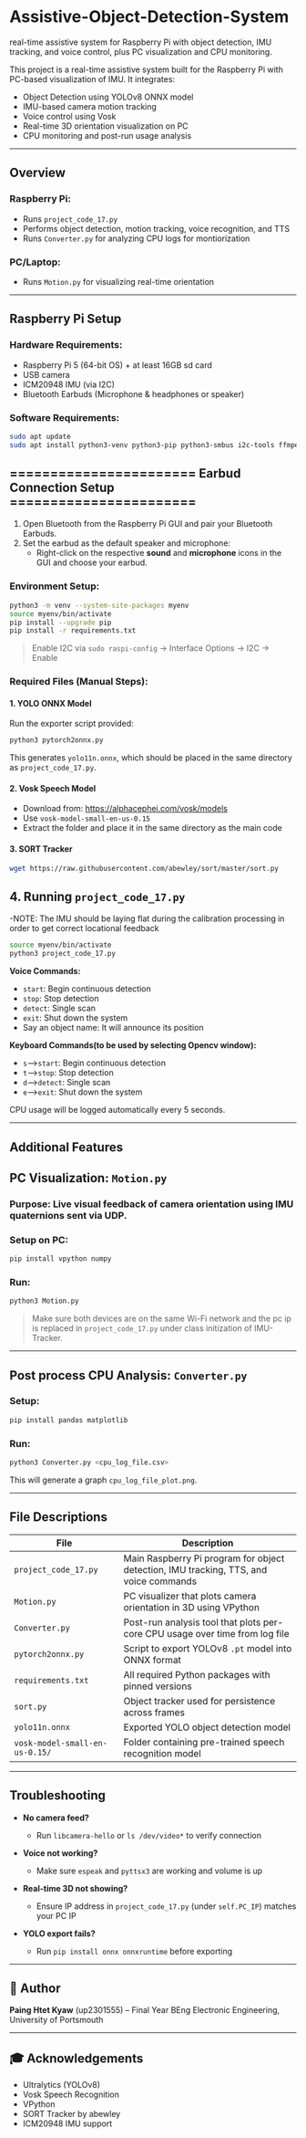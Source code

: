 # Assistive-Object-Detection-System
real-time assistive system for Raspberry Pi with object detection, IMU tracking, and voice control, plus PC visualization and CPU monitoring.

This project is a real-time assistive system built for the Raspberry Pi with PC-based visualization of IMU. It integrates:

- Object Detection using YOLOv8 ONNX model
- IMU-based camera motion tracking
- Voice control using Vosk
- Real-time 3D orientation visualization on PC
- CPU monitoring and post-run usage analysis

---

## Overview

### Raspberry Pi:
- Runs `project_code_17.py`
- Performs object detection, motion tracking, voice recognition, and TTS
- Runs `Converter.py` for analyzing CPU logs for montiorization

### PC/Laptop:
- Runs `Motion.py` for visualizing real-time orientation

---

## Raspberry Pi Setup

### Hardware Requirements:
- Raspberry Pi 5 (64-bit OS) + at least 16GB sd card
- USB camera
- ICM20948 IMU (via I2C)
- Bluetooth Earbuds (Microphone & headphones or speaker)


### Software Requirements:
```bash
sudo apt update
sudo apt install python3-venv python3-pip python3-smbus i2c-tools ffmpeg espeak portaudio19-dev libatlas-base-dev -y
```

## ======================= Earbud Connection Setup =======================

1. Open Bluetooth from the Raspberry Pi GUI and pair your Bluetooth Earbuds.
2. Set the earbud as the default speaker and microphone:
   - Right-click on the respective **sound** and **microphone** icons in the GUI and choose your earbud.


### Environment Setup:
```bash
python3 -m venv --system-site-packages myenv
source myenv/bin/activate
pip install --upgrade pip
pip install -r requirements.txt
```

> Enable I2C via `sudo raspi-config` → Interface Options → I2C → Enable

### Required Files (Manual Steps):

#### 1. YOLO ONNX Model
Run the exporter script provided:
```bash
python3 pytorch2onnx.py
```
This generates `yolo11n.onnx`, which should be placed in the same directory as `project_code_17.py`.

#### 2. Vosk Speech Model
- Download from: https://alphacephei.com/vosk/models
- Use `vosk-model-small-en-us-0.15`
- Extract the folder and place it in the same directory as the main code

#### 3. SORT Tracker
```bash
wget https://raw.githubusercontent.com/abewley/sort/master/sort.py
```


## 4. Running `project_code_17.py`
-NOTE: The IMU should be laying flat during the calibration processing in order to get correct locational feedback

```bash
source myenv/bin/activate
python3 project_code_17.py
```

**Voice Commands:**
- `start`: Begin continuous detection
- `stop`: Stop detection
- `detect`: Single scan
- `exit`: Shut down the system
- Say an object name: It will announce its position

**Keyboard Commands(to be used by selecting Opencv window):**
- `s`-->`start`: Begin continuous detection
- `t`-->`stop`: Stop detection
- `d`-->`detect`: Single scan
- `e`-->`exit`: Shut down the system

CPU usage will be logged automatically every 5 seconds.

---------------------------------------------------------------------
## Additional Features

## PC Visualization: `Motion.py`

### Purpose: Live visual feedback of camera orientation using IMU quaternions sent via UDP.

### Setup on PC:
```bash
pip install vpython numpy
```

### Run:
```bash
python3 Motion.py
```
> Make sure both devices are on the same Wi-Fi network and the pc ip is replaced in `project_code_17.py` under class initization of IMU-Tracker.

---

## Post process CPU Analysis: `Converter.py`

### Setup:
```bash
pip install pandas matplotlib
```

### Run:
```bash
python3 Converter.py <cpu_log_file.csv>
```
This will generate a graph `cpu_log_file_plot.png`.

------------------------------------------------------------------------------------

## File Descriptions

| File                | Description |
|---------------------|-------------|
| `project_code_17.py`| Main Raspberry Pi program for object detection, IMU tracking, TTS, and voice commands |
| `Motion.py`         | PC visualizer that plots camera orientation in 3D using VPython |
| `Converter.py`      | Post-run analysis tool that plots per-core CPU usage over time from log file |
| `pytorch2onnx.py`   | Script to export YOLOv8 `.pt` model into ONNX format |
| `requirements.txt`  | All required Python packages with pinned versions |
| `sort.py`           | Object tracker used for persistence across frames |
| `yolo11n.onnx`      | Exported YOLO object detection model |
| `vosk-model-small-en-us-0.15/` | Folder containing pre-trained speech recognition model |

---

## Troubleshooting

- **No camera feed?**
  - Run `libcamera-hello` or `ls /dev/video*` to verify connection

- **Voice not working?**
  - Make sure `espeak` and `pyttsx3` are working and volume is up

- **Real-time 3D not showing?**
  - Ensure IP address in `project_code_17.py` (under `self.PC_IP`) matches your PC IP

- **YOLO export fails?**
  - Run `pip install onnx onnxruntime` before exporting

---

## 📅 Author
**Paing Htet Kyaw** (up2301555) – Final Year BEng Electronic Engineering, University of Portsmouth

---

## 🎓 Acknowledgements
- Ultralytics (YOLOv8)
- Vosk Speech Recognition
- VPython
- SORT Tracker by abewley
- ICM20948 IMU support
